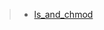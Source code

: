 > - [ls_and_chmod](https://github.com/Ron-Chang/MyNotebook/tree/master/Coding/0_System_Software/Ron/Bash/ls_and_chmod)  
